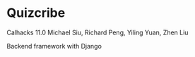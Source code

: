 # Quizcribe
Calhacks 11.0 Michael Siu, Richard Peng, Yiling Yuan, Zhen Liu

Backend framework with Django